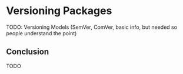 # Versioning Packages

TODO: Versioning Models (SemVer, ComVer, basic info, but needed so people understand the point)

## Conclusion

TODO
